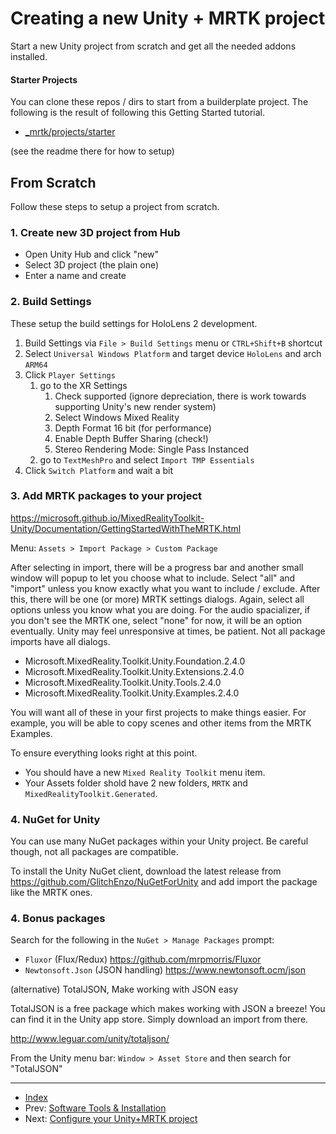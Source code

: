 # Creating a new Unity + MRTK project

Start a new Unity project from scratch and get all the needed addons installed.

#### Starter Projects

You can clone these repos / dirs to start from a builderplate project.
The following is the result of following this Getting Started tutorial.

- [_mrtk/projects/starter](../../../projects/starter)

(see the readme there for how to setup)


## From Scratch

Follow these steps to setup a project from scratch.


### 1. Create new 3D project from Hub

- Open Unity Hub and click "new"
- Select 3D project (the plain one)
- Enter a name and create

### 2. Build Settings

These setup the build settings for HoloLens 2 development.

1. Build Settings via `File > Build Settings` menu or `CTRL+Shift+B` shortcut
1. Select `Universal Windows Platform` and target device `HoloLens` and arch `ARM64`
1. Click `Player Settings`
    1. go to the XR Settings
        1. Check supported (ignore depreciation, there is work towards supporting Unity's new render system)
        1. Select Windows Mixed Reality
        1. Depth Format 16 bit (for performance)
        1. Enable Depth Buffer Sharing (check!)
        1. Stereo Rendering Mode: Single Pass Instanced
    1. go to `TextMeshPro` and select `Import TMP Essentials`
1. Click `Switch Platform` and wait a bit

### 3. Add MRTK packages to your project

https://microsoft.github.io/MixedRealityToolkit-Unity/Documentation/GettingStartedWithTheMRTK.html

Menu: `Assets > Import Package > Custom Package`

After selecting in import, there will be a progress bar and
another small window will popup to let you choose what to include.
Select "all" and "import" unless you know exactly what you want to include / exclude.
After this, there will be one (or more) MRTK settings dialogs. Again,
select all options unless you know what you are doing.
For the audio spacializer, if you don't see the MRTK one, select "none" for now,
it will be an option eventually. Unity may feel unresponsive at times, be patient.
Not all package imports have all dialogs.

- Microsoft.MixedReality.Toolkit.Unity.Foundation.2.4.0
- Microsoft.MixedReality.Toolkit.Unity.Extensions.2.4.0
- Microsoft.MixedReality.Toolkit.Unity.Tools.2.4.0
- Microsoft.MixedReality.Toolkit.Unity.Examples.2.4.0

You will want all of these in your first projects to make things easier. For example, you will be able to copy scenes and other items from the MRTK Examples.

To ensure everything looks right at this point.

- You should have a new `Mixed Reality Toolkit` menu item.
- Your Assets folder shold have 2 new folders, `MRTK` and `MixedRealityToolkit.Generated`.


### 4. NuGet for Unity

You can use many NuGet packages within your Unity project.
Be careful though, not all packages are compatible.

To install the Unity NuGet client, download the latest release from
https://github.com/GlitchEnzo/NuGetForUnity and add import the package like the MRTK ones.


### 4. Bonus packages

Search for the following in the `NuGet > Manage Packages` prompt:

- `Fluxor` (Flux/Redux) https://github.com/mrpmorris/Fluxor
- `Newtonsoft.Json` (JSON handling) https://www.newtonsoft.ocm/json

(alternative) TotalJSON, Make working with JSON easy

TotalJSON is a free package which makes working with JSON a breeze!
You can find it in the Unity app store. Simply download an import from there.

http://www.leguar.com/unity/totaljson/

From the Unity menu bar: `Window > Asset Store` and then search for "TotalJSON"


---

- [Index](./readme.md)
- Prev: [Software Tools & Installation](./software.md)
- Next: [Configure your Unity+MRTK project](./configure.md)

